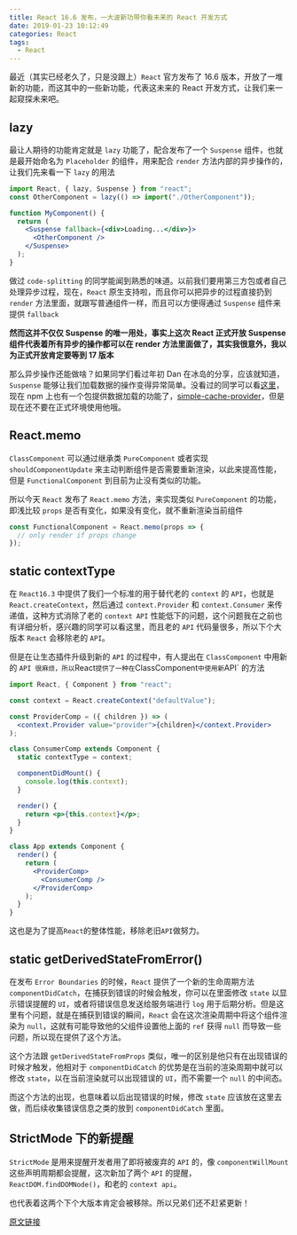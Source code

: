 ```yaml
---
title: React 16.6 发布，一大波新功带你看未来的 React 开发方式
date: 2019-01-23 10:12:49
categories: React
tags:
  - React
---
```


最近（其实已经老久了，只是没跟上）`React` 官方发布了 16.6 版本，开放了一堆新的功能，而这其中的一些新功能，代表这未来的 React 开发方式，让我们来一起窥探未来吧。

## lazy

最让人期待的功能肯定就是 `lazy` 功能了，配合发布了一个 `Suspense` 组件，也就是最开始命名为 `Placeholder` 的组件，用来配合 `render` 方法内部的异步操作的，让我们先来看一下 `lazy` 的用法

```jsx
import React, { lazy, Suspense } from "react";
const OtherComponent = lazy(() => import("./OtherComponent"));

function MyComponent() {
  return (
    <Suspense fallback={<div>Loading...</div>}>
      <OtherComponent />
    </Suspense>
  );
}
```

做过 `code-splitting` 的同学能闻到熟悉的味道。以前我们要用第三方包或者自己处理异步过程，现在，`React` 原生支持啦，而且你可以把异步的过程直接扔到 `render` 方法里面，就跟写普通组件一样，而且可以方便得通过 `Suspense` 组件来提供 `fallback`

**然而这并不仅仅 Suspense 的唯一用处，事实上这次 React 正式开放 Suspense 组件代表着所有异步的操作都可以在 render 方法里面做了，其实我很意外，我以为正式开放肯定要等到 17 版本**

那么异步操作还能做啥？如果同学们看过年初 Dan 在冰岛的分享，应该就知道，`Suspense` 能够让我们加载数据的操作变得异常简单。没看过的同学可以看[这里](https://link.juejin.im/?target=https%3A%2F%2Freactjs.org%2Fblog%2F2018%2F03%2F01%2Fsneak-peek-beyond-react-16.html)，现在 npm 上也有一个包提供数据加载的功能了，[simple-cache-provider](https://link.juejin.im/?target=https%3A%2F%2Fwww.npmjs.com%2Fpackage%2Fsimple-cache-provider)，但是现在还不要在正式环境使用他哦。

## React.memo

`ClassComponent` 可以通过继承类 `PureComponent` 或者实现 `shouldComponentUpdate` 来主动判断组件是否需要重新渲染，以此来提高性能，但是 `FunctionalComponent` 到目前为止没有类似的功能。

所以今天 `React` 发布了 `React.memo` 方法，来实现类似 `PureComponent` 的功能，即浅比较 `props` 是否有变化，如果没有变化，就不重新渲染当前组件

```jsx
const FunctionalComponent = React.memo(props => {
  // only render if props change
});
```

## static contextType

在 `React16.3` 中提供了我们一个标准的用于替代老的 `context` 的 `API`，也就是 `React.createContext`，然后通过 `context.Provider` 和 `context.Consumer` 来传递值，这种方式消除了老的 `context API` 性能低下的问题，这个问题我在之前也有详细分析，感兴趣的同学可以看这里，而且老的 `API` 代码量很多，所以下个大版本 `React` 会移除老的 `API`。

但是在让生态插件升级到新的 `API` 的过程中，有人提出在 `ClassComponent` 中用新的 `API 很麻烦，所以`React`提供了一种在`ClassComponent`中使用新`API` 的方法

```jsx
import React, { Component } from "react";

const context = React.createContext("defaultValue");

const ProviderComp = ({ children }) => (
  <context.Provider value="provider">{children}</context.Provider>
);

class ConsumerComp extends Component {
  static contextType = context;

  componentDidMount() {
    console.log(this.context);
  }

  render() {
    return <p>{this.context}</p>;
  }
}

class App extends Component {
  render() {
    return (
      <ProviderComp>
        <ConsumerComp />
      </ProviderComp>
    );
  }
}
```

这也是为了提高`React`的整体性能，移除老旧`API`做努力。

## static getDerivedStateFromError()

在发布 `Error Boundaries` 的时候，`React` 提供了一个新的生命周期方法 `componentDidCatch`，在捕获到错误的时候会触发，你可以在里面修改 `state` 以显示错误提醒的 `UI`，或者将错误信息发送给服务端进行 `log` 用于后期分析。但是这里有个问题，就是在捕获到错误的瞬间，`React` 会在这次渲染周期中将这个组件渲染为 `null`，这就有可能导致他的父组件设置他上面的 `ref` 获得 `null` 而导致一些问题，所以现在提供了这个方法。

这个方法跟 `getDerivedStateFromProps` 类似，唯一的区别是他只有在出现错误的时候才触发，他相对于 `componentDidCatch` 的优势是在当前的渲染周期中就可以修改 `state`，以在当前渲染就可以出现错误的 `UI`，而不需要一个 `null` 的中间态。

而这个方法的出现，也意味着以后出现错误的时候，修改 `state` 应该放在这里去做，而后续收集错误信息之类的放到 `componentDidCatch` 里面。

## StrictMode 下的新提醒

`StrictMode` 是用来提醒开发者用了即将被废弃的 `API` 的，像 `componentWillMount` 这些声明周期都会提醒，这次新加了两个 `API` 的提醒，`ReactDOM.findDOMNode()`，和老的 `context api`。

也代表着这两个下个大版本肯定会被移除。所以兄弟们还不赶紧更新！

[原文链接](https://juejin.im/post/5bd68c446fb9a05d25682654)

